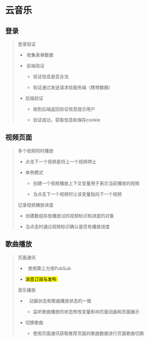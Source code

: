 # 云音乐

## 登录

> 登录验证
> 
> -  收集表单数据 
> 
> -  前端验证
>   
>   - 验证信息是否合法 
>   
>   - 验证通过发送请求给服务端（携带数据）
> 
> - 后端验证
>   
>   - 收到后端返回验证信息提示用户
>   
>   - 验证成功，获取信息和保存cookie

## 视频页面

> 多个视频同时播放
> 
> - 点击下一个视频是将上一个视频停止
> 
> - 单例模式
>   
>   - 创建一个视频播放上下文变量用于表示当前播放的视频
>   
>   - 当点击下一个视频时让该变量指向下一个视频 
> 
> 记录视频播放进度
> 
> - 创建数组存放播放过的视频标识和进度的对象
> 
> - 当点击时通过视频标识确认是否有播放进度

## 歌曲播放

> 页面通讯
> 
> -   使用第三方库PubSub
> 
> - <mark>消息订阅与发布 </mark>
> 
> 音乐播放
> 
> -    动画状态和歌曲播放状态的一致
>   
>   - 监听歌曲播放的状态修改变量影响页面动画和页面展示 
> 
> - 切换歌曲
>   
>   - 使用页面通讯获取推荐页面的歌曲数据进行页面歌曲切换

![]()
